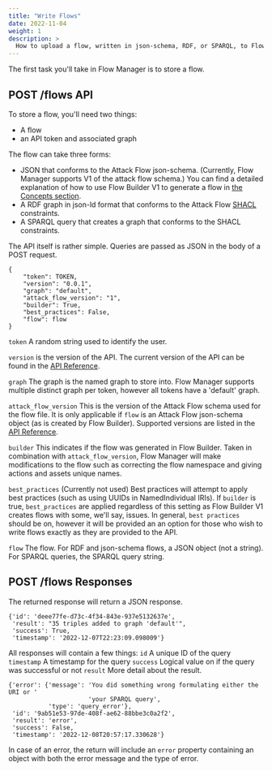 ```yaml
---
title: "Write Flows"
date: 2022-11-04
weight: 1
description: >
  How to upload a flow, written in json-schema, RDF, or SPARQL, to Flow Manager.
---
```


The first task you'll take in Flow Manager is to store a flow.

## POST /flows API

To store a flow, you'll need two things:
 * A flow
 * an API token and associated graph

The flow can take three forms:
 * JSON that conforms to the Attack Flow json-schema.  (Currently, Flow Manager supports V1 of the attack flow schema.)  You can find a detailed explanation of how to use Flow Builder V1 to generate a flow in [the Concepts section](docs/Concepts/flow_builder_v1).
 * A RDF graph in json-ld format that conforms to the Attack Flow [SHACL](docs/Reference/flow_manager_shacl.md) constraints.
 * A SPARQL query that creates a graph that conforms to the SHACL constraints.

The API itself is rather simple. Queries are passed as JSON in the body of a POST request.

```
{
    "token": TOKEN,
    "version": "0.0.1",
    "graph": "default",
    "attack_flow_version": "1",
    "builder": True,
    "best_practices": False,
    "flow": flow
}
```

`token` A random string used to identify the user.

`version` is the version of the API.  The current version of the API can be found in the [API Reference](docs/Reference/flow_manager_api.md).

`graph` The graph is the named graph to store into.  Flow Manager supports multiple distinct graph per token, however all tokens have a 'default' graph.

`attack_flow_version` This is the version of the Attack Flow schema used for the flow file.  It is only applicable if `flow` is an Attack Flow json-schema object (as is created by Flow Builder).  Supported versions are listed in the [API Reference](docs/Reference/flow_manager_api.md).

`builder` This indicates if the flow was generated in Flow Builder.  Taken in combination with `attack_flow_version`, Flow Manager will make modifications to the flow such as correcting the flow namespace and giving actions and assets unique names.

`best_practices` (Currently not used)  Best practices will attempt to apply best practices (such as using UUIDs in NamedIndividual IRIs). If `builder` is true, `best_practices` are applied regardless of this setting as Flow Builder V1 creates flows with some, we'll say, issues.  In general, `best practices` should be on, however it will be provided an an option for those who wish to write flows exactly as they are provided to the API.

`flow` The flow. For RDF and json-schema flows, a JSON object (not a string).  For SPARQL queries, the SPARQL query string.


## POST /flows Responses

The returned response will return a JSON response.

```
{'id': 'deee77fe-d73c-4f34-843e-937e5132637e',
 'result': "35 triples added to graph 'default'",
 'success': True,
 'timestamp': '2022-12-07T22:23:09.098009'}
 ```

All responses will contain a few things:
`id` A unique ID of the query
`timestamp` A timestamp for the query
`success` Logical value on if the query was successful or not
`result` More detail about the result.  

```
{'error': {'message': 'You did something wrong formulating either the URI or '
                      'your SPARQL query',
           'type': 'query_error'},
 'id': '9ab51e53-97de-408f-ae62-88bbe3c0a2f2',
 'result': 'error',
 'success': False,
 'timestamp': '2022-12-08T20:57:17.330628'}
 ```

In case of an error, the return will include an `error` property containing an object with both the error message and the type of error.